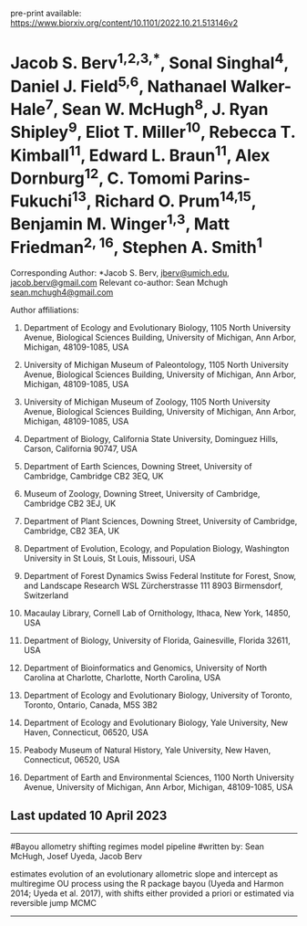 pre-print available: https://www.biorxiv.org/content/10.1101/2022.10.21.513146v2

# Jacob S. Berv<sup>1,2,3,*</sup>, Sonal Singhal<sup>4</sup>, Daniel J. Field<sup>5,6</sup>, Nathanael Walker-Hale<sup>7</sup>, Sean W. McHugh<sup>8</sup>, J. Ryan Shipley<sup>9</sup>, Eliot T. Miller<sup>10</sup>, Rebecca T. Kimball<sup>11</sup>, Edward L. Braun<sup>11</sup>, Alex Dornburg<sup>12</sup>, C. Tomomi Parins-Fukuchi<sup>13</sup>, Richard O. Prum<sup>14,15</sup>, Benjamin M. Winger<sup>1,3</sup>, Matt Friedman<sup>2, 16</sup>, Stephen A. Smith<sup>1</sup>

Corresponding Author: *Jacob S. Berv, jberv@umich.edu, jacob.berv@gmail.com
Relevant co-author: Sean Mchugh sean.mchugh4@gmail.com

Author affiliations:

1.	Department of Ecology and Evolutionary Biology, 1105 North University Avenue, Biological Sciences Building, University of Michigan, Ann Arbor, Michigan, 48109-1085, USA

2.	University of Michigan Museum of Paleontology, 1105 North University Avenue, Biological Sciences Building, University of Michigan, Ann Arbor, Michigan, 48109-1085, USA

3.	University of Michigan Museum of Zoology, 1105 North University Avenue, Biological Sciences Building, University of Michigan, Ann Arbor, Michigan, 48109-1085, USA

4.	Department of Biology, California State University, Dominguez Hills, Carson, California 90747, USA

5.	Department of Earth Sciences, Downing Street, University of Cambridge, Cambridge CB2 3EQ, UK

6.	Museum of Zoology, Downing Street, University of Cambridge, Cambridge CB2 3EJ, UK

7.	Department of Plant Sciences, Downing Street, University of Cambridge, Cambridge, CB2 3EA, UK

8.	Department of Evolution, Ecology, and Population Biology, Washington University in St Louis, St Louis, Missouri, USA

9.	Department of Forest Dynamics Swiss Federal Institute for Forest, Snow, and Landscape Research WSL Zürcherstrasse 111 8903 Birmensdorf, Switzerland

10.	Macaulay Library, Cornell Lab of Ornithology, Ithaca, New York, 14850, USA

11.	Department of Biology, University of Florida, Gainesville, Florida 32611, USA

12.	Department of Bioinformatics and Genomics, University of North Carolina at Charlotte, Charlotte, North Carolina, USA

13.	Department of Ecology and Evolutionary Biology, University of Toronto, Toronto, Ontario, Canada, M5S 3B2

14.	Department of Ecology and Evolutionary Biology, Yale University, New Haven, Connecticut, 06520, USA

15.	Peabody Museum of Natural History, Yale University, New Haven, Connecticut, 06520, USA

16.	Department of Earth and Environmental Sciences, 1100 North University Avenue, University of Michigan, Ann Arbor, Michigan, 48109-1085, USA

## Last updated 10 April 2023

---
#Bayou allometry shifting regimes model pipeline 
#written by: Sean McHugh, Josef Uyeda, Jacob Berv

estimates evolution of an evolutionary allometric slope and intercept as multiregime OU
process using the R package bayou (Uyeda and Harmon 2014; Uyeda et al. 2017), with shifts 
either provided a priori or estimated via reversible jump MCMC

---